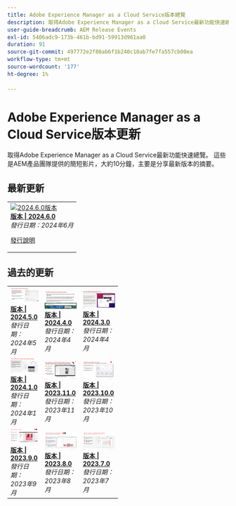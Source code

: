 ```yaml
---
title: Adobe Experience Manager as a Cloud Service版本總覽
description: 取得Adobe Experience Manager as a Cloud Service最新功能快速總覽
user-guide-breadcrumb: AEM Release Events
exl-id: 5406adc9-173b-461b-bd91-59913d961aa0
duration: 91
source-git-commit: 497772e2f80ab6f1b240c10ab7fe7fa557cb00ea
workflow-type: tm+mt
source-wordcount: '177'
ht-degree: 1%

---
```


# Adobe Experience Manager as a Cloud Service版本更新

取得Adobe Experience Manager as a Cloud Service最新功能快速總覽。 這些是AEM產品團隊提供的簡短影片，大約10分鐘，主要是分享最新版本的摘要。

## 最新更新

<table style="max-width: 50%;">
  <tr>
    <td>
      <a href="2024/2024-6-0.md">
        <img alt="2024.6.0版本" src="https://video.tv.adobe.com/v/3430779?format=jpeg" />
      </a>
      <div>
        <a href="2024/2024-6-0.md">
          <strong>版本 | 2024.6.0</strong>
        </a>
      </div>
      <em>發行日期：2024年6月</em>
      <p>
        <a href="https://experienceleague.adobe.com/docs/experience-manager-cloud-service/content/release-notes/release-notes/release-notes-current.html?lang=zh-Hant">發行說明</a>
      </p>
    </td>
  </tr>  
</table>

## 過去的更新

<table style="max-width: 50%;">
  <tr>
     <td>
      <a href="2024/2024-5-0.md">
        <img alt="2024.5.0版本" src="2024/assets/2024-5-0-thumb.png" />
      </a>
      <div>
        <a href="2024/2024-5-0.md">
          <strong>版本 | 2024.5.0</strong>
          </br>
        </a>
      </div>
      <em>發行日期：2024年5月</em>
    </td>
    <td>
      <a href="2024/2024-4-0.md">
        <img alt="2024.4.0版本" src="2024/assets/2024-4-0-thumb.png" />
      </a>
      <div>
        <a href="2024/2024-4-0.md">
          <strong>版本 | 2024.4.0</strong>
          </br>
        </a>
      </div>
      <em>發行日期：2024年4月</em>
    </td>
    <td>
      <a href="2024/2024-3-0.md">
        <img alt="2024.3.0版本" src="2024/assets/2024-3-0-thumb.png" />
      </a>
      <div>
        <a href="2024/2024-3-0.md">
          <strong>版本 | 2024.3.0</strong>
          </br>
        </a>
      </div>
      <em>發行日期：2024年4月</em>
    </td>   
  </tr>
  <tr>    
    <td>
      <a href="2024/2024-1-0.md">
        <img alt="2024.1.0版本" src="2024/assets/2024-1-0-thumb.png" />
      </a>
      <div>
        <a href="2024/2024-1-0.md">
          <strong>版本 | 2024.1.0</strong>
          <br/>
        </a>
          <em>發行日期：2024年1月</em>
      </div>
    </td>
    <td>
      <a href="2023/2023-11-0.md">
        <img alt="2023.11.0版" src="2023/assets/2023-11-0-thumb.png" />
      </a>
      <div>
        <a href="2023/2023-11-0.md">
          <strong>版本 | 2023.11.0</strong>
          <br/>
        </a>
          <em>發行日期：2023年11月</em>
      </div>
    </td>
    <td>
      <a href="2023/2023-10-0.md">
        <img alt="2023.10.0版" src="2023/assets/2023-10-0-thumb.png" />
      </a>
      <div>
        <a href="2023/2023-10-0.md">
          <strong>版本 | 2023.10.0</strong>
          <br/>
        </a>
          <em>發行日期：2023年10月</em>
      </div>
    </td>
  </tr>
  <tr>    
    <td>
      <a href="2023/2023-9-0.md">
        <img alt="2023.9.0版" src="2023/assets/2023-9-0-thumb.png" />
      </a>
      <div>
        <a href="2023/2023-9-0.md">
          <strong>版本 | 2023.9.0</strong>
          <br/>
        </a>
          <em>發行日期：2023年9月</em>
      </div>
    </td>
    <td>
      <a href="2023/2023-8-0.md">
        <img alt="2023.8.0版本" src="2023/assets/2023-8-0-thumb.png" />
      </a>
      <div>
        <a href="2023/2023-8-0.md">
          <strong>版本 | 2023.8.0</strong>
          <br/>
        </a>
          <em>發行日期：2023年8月</em>
      </div>
    </td>
    <td>
      <a href="2023/2023-7-0.md">
        <img alt="2023.7.0版" src="2023/assets/2023-7-0-thumb.png" />
      </a>
      <div>
        <a href="2023/2023-7-0.md">
          <strong>版本 | 2023.7.0</strong>
          <br/>
        </a>
          <em>發行日期：2023年7月</em>
      </div>
    </td>
  </tr>
  <tr>    
</table>
